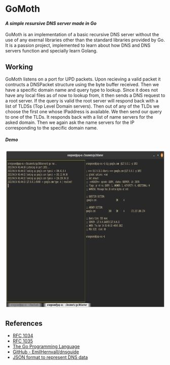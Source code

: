  
# GoMoth
#### _A simple resursive DNS server made in Go_

GoMoth is an implementation of a basic recursive DNS server without the use of any exernal libraries other than the standard libraries provided by Go. It is a passion project, implemented to learn about how DNS and DNS servers function and specially learn Golang.

## Working

GoMoth listens on a port for UPD packets. Upon recieving a valid packet it contructs a DNSPacket structure using the byte buffer received. Then we have a specific domain name and query type to lookup. Since it does not have any local files as of now to lookup from, it then sends a DNS request to a root server. 
If the query is valid the root server will respond back with a list of TLDSs (Top Level Domain servers). Then out of any of the TLDs we choose the first one whose IPaddress is available. We then send our query to one of the TLDs. It responds back with a list of name servers for the asked domain. Then we again ask the name servers for the IP corresponding to the specific domain name.

##### Demo
<img src="./assets/demo.png" width=1000 height=500 />

## References
- [RFC 1034](https://datatracker.ietf.org/doc/html/rfc1034)
- [RFC 1035](https://datatracker.ietf.org/doc/html/rfc1035)
- [The Go Programming Language](https://www.gopl.io/)
- [ GitHub - EmilHernvall/dnsguide ](https://github.com/EmilHernvall/dnsguide)
- [JSON format to represent DNS data](https://tools.ietf.org/id/draft-bortzmeyer-dns-json-01.html#rfc.section.3.1)
